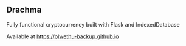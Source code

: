 ## Drachma

Fully functional cryptocurrency built with Flask and IndexedDatabase

Available at https://olwethu-backup.github.io
